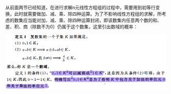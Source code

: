 从前面两节已经知道，在进行求解n元线性方程组的过程中，需要用到初等行变换，此时就需要做加、减、乘、除四种运算。为了不影响线性方程组的求解，所考虑的数集应当能对加、减、乘、除四种运算封闭，即该数集内任意两个数的和、差、积、商（除数不为0）仍属于这个数集，这里引出数域的概率：

![数域](https://github.com/CrystalMathYao/Basic-Knowledge-Learning/blob/master/Mathematical%20Theory/高等代数/图/数域定义.png)
